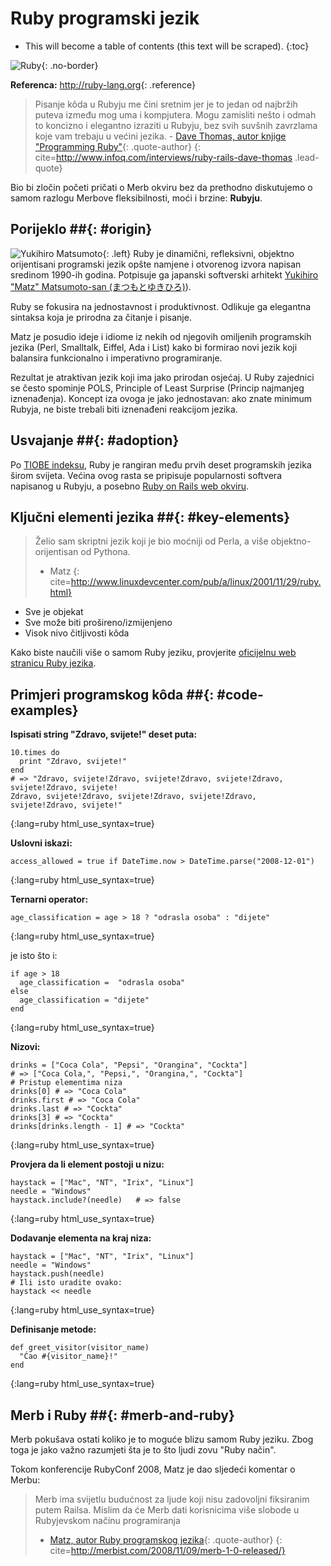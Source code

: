 # Ruby programski jezik

* This will become a table of contents (this text will be scraped).
{:toc}

![Ruby](/images/ruby-header.gif){: .no-border}

**Referenca:** <http://ruby-lang.org>{: .reference}

> Pisanje kôda u Rubyju me čini sretnim jer je to jedan od najbržih puteva
> između mog uma i kompjutera.
> Mogu zamisliti nešto i odmah to koncizno i 
> elegantno izraziti u Rubyju, bez svih suvšnih zavrzlama koje vam trebaju u
> većini jezika. -
> [Dave Thomas, autor knjige "Programming Ruby"][dt]{: .quote-author}
{: cite=http://www.infoq.com/interviews/ruby-rails-dave-thomas .lead-quote}

Bio bi zločin početi pričati o Merb okviru bez da prethodno diskutujemo o samom 
razlogu Merbove fleksibilnosti, moći i brzine: **Rubyju**.

## Porijeklo ##{: #origin}
![Yukihiro Matsumoto](/images/Yukihiro_Matsumoto.jpg){: .left}
Ruby je dinamični, refleksivni, objektno orijentisani programski jezik opšte
namjene i otvorenog izvora napisan sredinom 1990-ih godina.
Potpisuje ga japanski softverski arhitekt
[Yukihiro "Matz" Matsumoto-san (まつもとゆきひろ)][matz]).

Ruby se fokusira na jednostavnost i produktivnost. Odlikuje ga elegantna
sintaksa koja je prirodna za čitanje i pisanje.

Matz je posudio ideje i idiome iz nekih od njegovih omiljenih programskih
jezika (Perl, Smalltalk, Eiffel, Ada i List) kako bi formirao novi jezik koji
balansira funkcionalno i imperativno programiranje.

Rezultat je atraktivan jezik koji ima jako prirodan osjećaj.
U Ruby zajednici se često spominje POLS, Principle of Least Surprise (Princip
najmanjeg iznenađenja).
Koncept iza ovoga je jako jednostavan: ako znate minimum Rubyja, ne biste
trebali biti iznenađeni reakcijom jezika.

## Usvajanje ##{: #adoption}
Po [TIOBE indeksu][tiobe], Ruby je rangiran među prvih deset programskih jezika
širom svijeta.
Većina ovog rasta se pripisuje popularnosti softvera napisanog u Rubyju, a
posebno [Ruby on Rails web okviru][rails].

## Ključni elementi jezika ##{: #key-elements}

> Želio sam skriptni jezik koji je bio moćniji od Perla, a više
> objektno-orijentisan od Pythona.
> - Matz
{: cite=http://www.linuxdevcenter.com/pub/a/linux/2001/11/29/ruby.html}

* Sve je objekat
* Sve može biti prošireno/izmijenjeno
* Visok nivo čitljivosti kôda

Kako biste naučili više o samom Ruby jeziku, provjerite
[oficijelnu web stranicu Ruby jezika][rubylang-about].

## Primjeri programskog kôda ##{: #code-examples}

**Ispisati string "Zdravo, svijete!" deset puta:**

	10.times do
	  print "Zdravo, svijete!"
	end
	# => "Zdravo, svijete!Zdravo, svijete!Zdravo, svijete!Zdravo, svijete!Zdravo, svijete!
	Zdravo, svijete!Zdravo, svijete!Zdravo, svijete!Zdravo, svijete!Zdravo, svijete!"
{:lang=ruby html_use_syntax=true}

**Uslovni iskazi:**

	access_allowed = true if DateTime.now > DateTime.parse("2008-12-01")
{:lang=ruby html_use_syntax=true}

**Ternarni operator:**

	age_classification = age > 18 ? "odrasla osoba" : "dijete"
{:lang=ruby html_use_syntax=true}

je isto što i:

	if age > 18
	  age_classification =  "odrasla osoba"
	else
	  age_classification = "dijete"
	end
{:lang=ruby html_use_syntax=true}

**Nizovi:**

	drinks = ["Coca Cola", "Pepsi", "Orangina", "Cockta"]
	# => ["Coca Cola,", "Pepsi,", "Orangina,", "Cockta"]
	# Pristup elementima niza
	drinks[0] # => "Coca Cola"
	drinks.first # => "Coca Cola"
	drinks.last # => "Cockta"
	drinks[3] # => "Cockta"
	drinks[drinks.length - 1] # => "Cockta"
{:lang=ruby html_use_syntax=true}


**Provjera da li element postoji u nizu:**

	haystack = ["Mac", "NT", "Irix", "Linux"]
	needle = "Windows"
	haystack.include?(needle)	# => false
{:lang=ruby html_use_syntax=true}

**Dodavanje elementa na kraj niza:**

	haystack = ["Mac", "NT", "Irix", "Linux"]
	needle = "Windows"
	haystack.push(needle)
	# Ili isto uradite ovako:
	haystack << needle
{:lang=ruby html_use_syntax=true}

**Definisanje metode:**

	def greet_visitor(visitor_name)
	  "Ćao #{visitor_name}!"
	end
{:lang=ruby html_use_syntax=true}

## Merb i Ruby ##{: #merb-and-ruby}

Merb pokušava ostati koliko je to moguće blizu samom Ruby jeziku.
Zbog toga je jako važno razumjeti šta je to što ljudi zovu "Ruby način".

Tokom konferencije RubyConf 2008, Matz je dao sljedeći komentar o Merbu:

> Merb ima svijetlu budućnost za ljude koji nisu zadovoljni fiksiranim putem
> Railsa.
> Mislim da će Merb dati korisnicima više slobode u Rubyjevskom načinu
> programiranja
> - [Matz, autor Ruby programskog jezika][rubylang]{: .quote-author}
{: cite=http://merbist.com/2008/11/09/merb-1-0-released/}

[dt]: http://pragdave.pragprog.com/
[matz]: http://en.wikipedia.org/wiki/Yukihiro_Matsumoto
[tiobe]: http://www.tiobe.com/index.php/content/paperinfo/tpci/index.html
[rails]: http://rubyonrails.org
[rubylang-about]: http://www.ruby-lang.org/en/about
[rubylang]: http://ruby-lang.org/